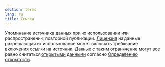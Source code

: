 ```yaml
---
section: terms
lang: ru
title: Ссылка 
---
```

Упоминание источника данных при их использовании или распространении, повторной публикации. [Лицензия](../licence/) на данные разрешающая их использование может включать требование включения ссылки на источник. Данные с таким ограничение могут все равно считаться [открытыми данными](../open-data/) согласно [Определению открытости](../open-definition/).
